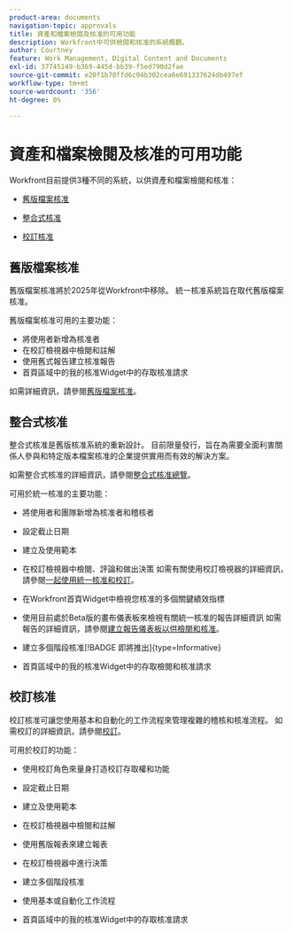 ```yaml
---
product-area: documents
navigation-topic: approvals
title: 資產和檔案檢閱及核准的可用功能
description: Workfront中可供檢閱和核准的系統概觀。
author: Courtney
feature: Work Management, Digital Content and Documents
exl-id: 37745149-b369-445d-bb39-f5ed790d2fae
source-git-commit: e20f1b70ffd6c94b302cea6e691337624db497ef
workflow-type: tm+mt
source-wordcount: '356'
ht-degree: 0%

---
```


# 資產和檔案檢閱及核准的可用功能

Workfront目前提供3種不同的系統，以供資產和檔案檢閱和核准：

* [舊版檔案核准](#legacy-document-approvals)

* [整合式核准](#new-document-approvals)

* [校訂核准](#proof-approvals)

## 舊版檔案核准

舊版檔案核准將於2025年從Workfront中移除。 統一核准系統旨在取代舊版檔案核准。

舊版檔案核准可用的主要功能：

* 將使用者新增為核准者
* 在校訂檢視器中檢閱和註解
* 使用舊式報告建立核准報告
* 首頁區域中的我的核准Widget中的存取核准請求

如需詳細資訊，請參閱[舊版檔案核准](/help/quicksilver/review-and-approve-work/manage-approvals/approval-process-in-workfront.md#document-approval-processes)。

## 整合式核准

整合式核准是舊版核准系統的重新設計。 目前限量發行，旨在為需要全面利害關係人參與和特定版本檔案核准的企業提供實用而有效的解決方案。

如需整合式核准的詳細資訊，請參閱[整合式核准總覽](/help/quicksilver/review-and-approve-work/document-reviews-and-approvals/document-approvals-overview.md)。

可用於統一核准的主要功能：

* 將使用者和團隊新增為核准者和稽核者

* 設定截止日期

* 建立及使用範本

* 在校訂檢視器中檢閱、評論和做出決策
如需有關使用校訂檢視器的詳細資訊，請參閱[一起使用統一核准和校訂](/help/quicksilver/review-and-approve-work/document-reviews-and-approvals/doc-approvals-and-proofing.md)。

* 在Workfront首頁Widget中檢視您核准的多個關鍵績效指標

* 使用目前處於Beta版的畫布儀表板來檢視有關統一核准的報告詳細資訊
如需報告的詳細資訊，請參閱[建立報告儀表板以供檢閱和核准](/help/quicksilver/review-and-approve-work/document-reviews-and-approvals/create-review-and-approval-dashboard.md)。

* 建立多個階段核准[!BADGE 即將推出]{type=Informative}

* 首頁區域中的我的核准Widget中的存取檢閱和核准請求


## 校訂核准

校訂核准可讓您使用基本和自動化的工作流程來管理複雜的稽核和核准流程。 如需校訂的詳細資訊，請參閱[校訂](/help/quicksilver/review-and-approve-work/proofing/proofing-overview/proofing-basics.md)。

可用於校訂的功能：

* 使用校訂角色來量身打造校訂存取權和功能

* 設定截止日期

* 建立及使用範本

* 在校訂檢視器中檢閱和註解

* 使用舊版報表來建立報表

* 在校訂檢視器中進行決策

* 建立多個階段核准

* 使用基本或自動化工作流程

* 首頁區域中的我的核准Widget中的存取核准請求

<!--
## Upcoming deprecations
-->
